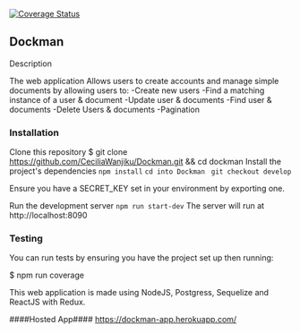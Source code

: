 [![Coverage Status](https://coveralls.io/repos/github/CeciliaWanjiku/Dockman/badge.svg?branch=develop)](https://coveralls.io/github/CeciliaWanjiku/Dockman?branch=develop) 
 ## Dockman ##
Description

The web application
Allows users to create accounts and manage simple documents by allowing users to:
-Create new users
-Find a matching instance of a user & document
-Update user & documents
-Find user & documents
-Delete Users & documents
-Pagination

### Installation ###

Clone this repository
$ git clone https://github.com/CeciliaWanjiku/Dockman.git && cd dockman
Install the project's dependencies
``` npm install ```
```cd into Dockman ```
``` git checkout develop ```


Ensure you have a SECRET_KEY set in your environment by exporting one.

Run the development server
``` npm run start-dev ```
The server will run at http://localhost:8090

### Testing ###
You can run tests by ensuring you have the project set up then running:

$ npm run coverage

This web application is made using NodeJS, Postgress, Sequelize and ReactJS with Redux.

####Hosted App####
https://dockman-app.herokuapp.com/

